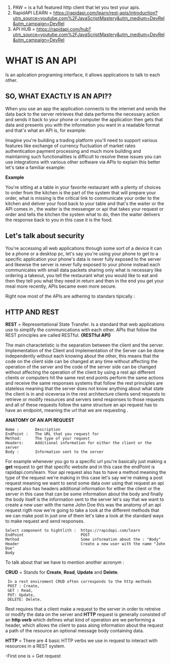 1. PAW = is a full featured http client that let you test your apis.
2. RapidAPI LEARN = https://rapidapi.com/learn/rest-apis/introduction?utm_source=youtube.com%2FJavaScriptMastery&utm_medium=DevRel&utm_campaign=DevRel
3. API HUB = https://rapidapi.com/hub?utm_source=youtube.com%2FJavaScriptMastery&utm_medium=DevRel&utm_campaign=DevRel

# **WHAT IS AN API**

Is an aplication programing interface, it allows applications to talk to each other.

## **SO, WHAT EXACTLY IS AN API??**

When you use an app the application connects to the internet and sends the data back to the
server retrieves that data performs the necessary action and sends it back to your phone or
computer the application then gets that data and presents you with the information you want in
a readable format and that's what an API is, for example:

Imagine you're building a trading platform you'll need to support various features like exchange of currency fluctuation of market rates authentication payment processing and much more building and maintaining such functionalities is difficult to resolve these issues you can use integrations with various other software via APIs to explain this better let's take a
familiar example:

**Example**

You're sitting at a table in your favorite restaurant with a plenty of choices to order from the kitchen is the part of the system that will prepare your order, what is missing is the critical link to communicate your order to the kitchen and deliver your food back to your table and that's the waiter or the API comes in , the waiter is the messenger or api that takes your request or order and tells the kitchen the system what to do, then the waiter delivers the response back to you in this case it is the food.

## **Let's talk about security**

You're accessing all web applications through some sort of a device it can be a phone or a desktop pc, let's say you're using your phone to get to a specific application your phone's data is never fully exposed to the server and likewise the server is never fully exposed to your phone instead each communicates with small data packets sharing only what is necessary like ordering a takeout, you tell the restaurant what you would like to eat and then they tell you what they need in return and then in the end you get your meal more recently, APIs became even more secure.

Right now most of the APIs are adhering to standars tipically :

## **HTTP AND REST**

**REST** = Representational State Transfer.
Is a standard that web applications use to simplify the communications with each other.
APIs that follow the REST principles are called RESTful.
**{RESTful API}**

The main charactetistic is the separation between the client and the server.
Implementation of the Client and Implementation of the Server can be done independently without each knowing about the other, this means that the code on the client side can be changed at any time without affecting the operation of the server and the code of the server side can be changed without affecting the operation of the client by using a rest api different clients or computers hit the same rest end points perform the same actions and receive the same responses systems that follow the rest principles are stateless meaning that the server does not know anything about what state the client is in and viceversa in the rest architecture clients send requests to retrieve or modify resources and servers send responses to those requests and all of these requests follow the same structure an api request has to have an endpoint, meaning the url that we are requesting .

**ANATOMY OF AN API REQUEST**

```
Name :       Description
EndPoint :   The URL that you request for
Method:      The type of your request
Headers:     Additional information for either the client or the server
Body :       Information sent to the server
```

For example whenever you go to a specific url you're basically just making a **get** request to get that specific website and in this case the endPoint is rapidapi.com/learn.
Your api request also has to have a method meaning the type of the request we're making in this case let's say we're making a post request meaning we want to send some data over using that request an api request also has headers additional information for either the client or the server in this case that can be some information about the body and finally the body itself is the information sent to the server let's say that we want to create a new user with the name John Doe this was the anatomy of an api request rigth now we're going to take a look at the different methods that we can make post in just one of them let's take a look at the standard ways to make request and send responses.

```
Select component to hightlith :  https://rapidapi.com/learn
EndPoint                         POST
Method                           Some information about the : "Body"
Header                           Create a new user with the name "John Doe"
Body

```

To talk about that we have to mention another acronym :

**CRUD** = Stands for **Create**, **Read**, **Update** and **Delete**.

```
 In a rest enviroment CRUD often corresponds to the http methods
 POST : Create,
 GET : Read,
 PUT: Update,
 DELETE: Delete.

```

Rest requires that a client make a request to the server in order to retreive or modify the data on the server and **HTTP** request is generally consisted of an **http verb** which defines what kind of operation are we performing a header, which allows the client to pass along information about the request a path of the resource an optional message body containing data.

**HTTP** = There are 4 basic HTTP verbs we use in request to interact with resources in a REST system.

-First one is = Get request
